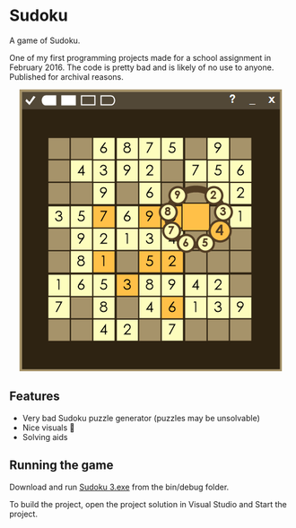 # Sudoku

A game of Sudoku.

One of my first programming projects made for a school assignment in February 2016. The code is pretty bad and is likely of no use to anyone. Published for archival reasons.

<div align="center">
	<img src="images/preview.png"></div>
</div>

## Features

- Very bad Sudoku puzzle generator (puzzles may be unsolvable)
- Nice visuals 🙂
- Solving aids

## Running the game

Download and run [Sudoku 3.exe](<https://github.com/swift502/V4-Sudoku/raw/main/Sudoku%203/bin/Debug/Sudoku%203.exe>) from the bin/debug folder.

To build the project, open the project solution in Visual Studio and Start the project.
